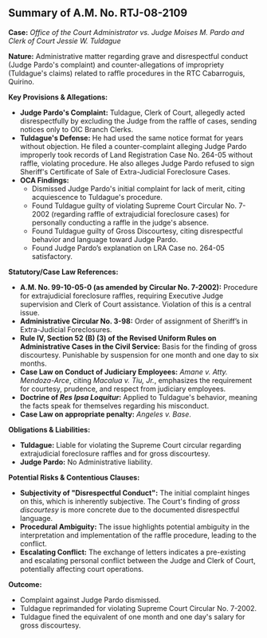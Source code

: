 ## Summary of A.M. No. RTJ-08-2109

**Case:** *Office of the Court Administrator vs. Judge Moises M. Pardo and Clerk of Court Jessie W. Tuldague*

**Nature:** Administrative matter regarding grave and disrespectful conduct (Judge Pardo's complaint) and counter-allegations of impropriety (Tuldague's claims) related to raffle procedures in the RTC Cabarroguis, Quirino.

**Key Provisions & Allegations:**

*   **Judge Pardo's Complaint:** Tuldague, Clerk of Court, allegedly acted disrespectfully by excluding the Judge from the raffle of cases, sending notices only to OIC Branch Clerks.
*   **Tuldague's Defense:**  He had used the same notice format for years without objection. He filed a counter-complaint alleging Judge Pardo improperly took records of Land Registration Case No. 264-05 without raffle, violating procedure. He also alleges Judge Pardo refused to sign Sheriff's Certificate of Sale of Extra-Judicial Foreclosure Cases.
*   **OCA Findings:**
    *   Dismissed Judge Pardo's initial complaint for lack of merit, citing acquiescence to Tuldague's procedure.
    *   Found Tuldague guilty of violating Supreme Court Circular No. 7-2002 (regarding raffle of extrajudicial foreclosure cases) for personally conducting a raffle in the judge's absence.
    *   Found Tuldague guilty of Gross Discourtesy, citing disrespectful behavior and language toward Judge Pardo.
    *   Found Judge Pardo’s explanation on LRA Case no. 264-05 satisfactory.

**Statutory/Case Law References:**

*   **A.M. No. 99-10-05-0 (as amended by Circular No. 7-2002):**  Procedure for extrajudicial foreclosure raffles, requiring Executive Judge supervision and Clerk of Court assistance. Violation of this is a central issue.
*   **Administrative Circular No. 3-98:** Order of assignment of Sheriff’s in Extra-Judicial Foreclosures.
*   **Rule IV, Section 52 (B) (3) of the Revised Uniform Rules on Administrative Cases in the Civil Service:**  Basis for the finding of gross discourtesy. Punishable by suspension for one month and one day to six months.
*   **Case Law on Conduct of Judiciary Employees:** *Amane v. Atty. Mendoza-Arce*, citing *Macalua v. Tiu, Jr.*, emphasizes the requirement for courtesy, prudence, and respect from judiciary employees.
*   **Doctrine of *Res Ipsa Loquitur*:** Applied to Tuldague's behavior, meaning the facts speak for themselves regarding his misconduct.
*   **Case Law on appropriate penalty:** *Angeles v. Base*.

**Obligations & Liabilities:**

*   **Tuldague:** Liable for violating the Supreme Court circular regarding extrajudicial foreclosure raffles and for gross discourtesy.
*   **Judge Pardo:** No Administrative liability.

**Potential Risks & Contentious Clauses:**

*   **Subjectivity of "Disrespectful Conduct":**  The initial complaint hinges on this, which is inherently subjective. The Court's finding of *gross discourtesy* is more concrete due to the documented disrespectful language.
*   **Procedural Ambiguity:** The issue highlights potential ambiguity in the interpretation and implementation of the raffle procedure, leading to the conflict.
*   **Escalating Conflict:**  The exchange of letters indicates a pre-existing and escalating personal conflict between the Judge and Clerk of Court, potentially affecting court operations.

**Outcome:**

*   Complaint against Judge Pardo dismissed.
*   Tuldague reprimanded for violating Supreme Court Circular No. 7-2002.
*   Tuldague fined the equivalent of one month and one day's salary for gross discourtesy.
